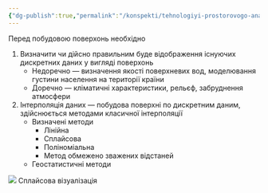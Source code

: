 ```yaml
---
{"dg-publish":true,"permalink":"/konspekti/tehnologiyi-prostorovogo-analizu-dannih/6-prostorovij-ta-geostatichnij-analiz-danih/"}
---
```




Перед побудовою поверхонь необхідно
1. Визначити чи дійсно правильним буде відображення існуючих дискретних даних у вигляді поверхонь
	- Недоречно — визначення якості поверхневих вод, моделювання густини населення на території країни
	- Доречно — кліматичні характеристики, рельєф, забруднення атмосфери
2. Інтерполяція даних — побудова поверхні по дискретним даним, здійснюється методами класичної інтерполяції 
	- Визначені методи 
		- Лінійна
		- Сплайсова
		- Поліноміальна
		- Метод обмежено зважених відстаней
	- Геостатистичні методи 

![](https://i.imgur.com/WIYTy2n.png)
Сплайсова візуалізація
